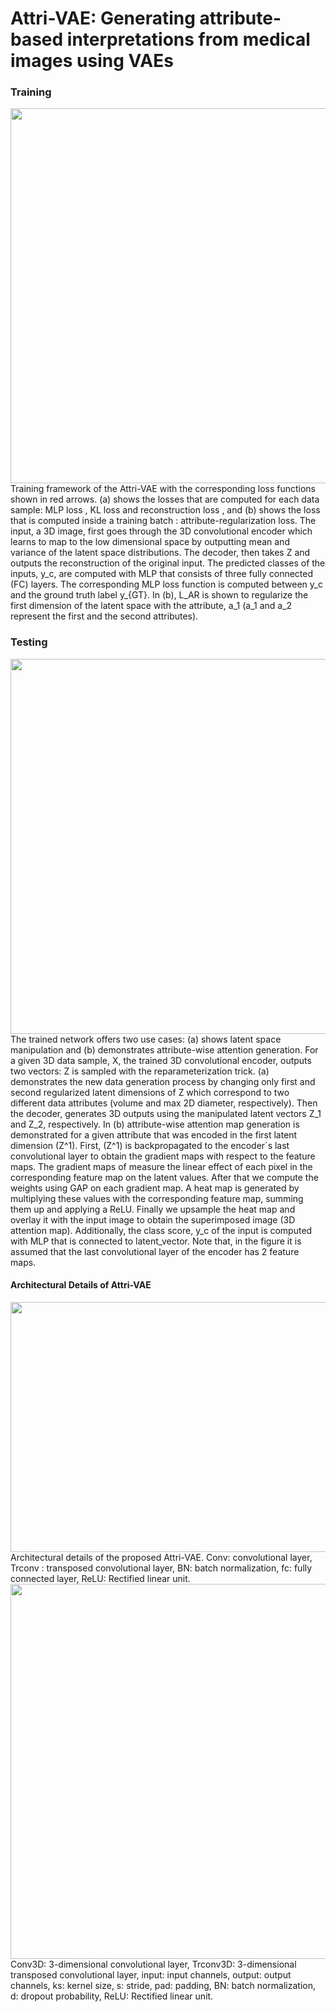 # Attri-VAE: Generating attribute-based interpretations from medical images using VAEs


### Training
<img src="https://user-images.githubusercontent.com/26603738/151681620-7a4f7705-cd40-4802-bf7a-62344e65725e.png" width="800" height="600">
Training framework of the Attri-VAE with the corresponding loss functions shown in red arrows. (a) shows the losses that are computed for each data sample: MLP loss , KL loss and reconstruction loss , and (b) shows the loss that is computed inside a training batch : attribute-regularization loss. The input, a 3D image, first goes through the 3D convolutional encoder which learns to map to the low dimensional space by outputting mean and variance of the latent space distributions. The decoder, then takes Z and outputs the reconstruction of the original input. The predicted classes of the inputs, y_c, are computed with MLP that consists of three fully connected (FC) layers. The corresponding MLP loss function is computed between y_c and the ground truth label y_{GT}. In (b), L_AR is shown to regularize the first dimension of the latent space with the attribute, a_1 (a_1 and a_2 represent the first and the second attributes).

### Testing 
<img src="https://user-images.githubusercontent.com/26603738/151681675-06c0f620-c596-4d7f-8d81-8a04e0e881c9.png" width="800" height="600">
The trained network offers two use cases: (a) shows latent space manipulation and (b) demonstrates attribute-wise attention generation. For a given 3D data sample, X,  the trained 3D convolutional encoder, outputs two vectors: Z is sampled with the reparameterization trick. (a) demonstrates the new data generation process by changing only first and second regularized latent dimensions of Z which correspond to two different data attributes (volume and max 2D diameter, respectively). Then the decoder, generates 3D outputs using the manipulated latent vectors Z_1 and Z_2, respectively. In (b) attribute-wise attention map generation is demonstrated for a given attribute that was encoded in the first latent dimension (Z^1). First, (Z^1) is backpropagated to the encoder´s last convolutional layer to obtain the gradient maps with respect to the feature maps. The gradient maps of measure the linear effect of each pixel in the corresponding feature map on the latent values. After that we compute the weights using GAP on each gradient map. A heat map is generated by multiplying these values with the corresponding feature map, summing them up and applying a ReLU. Finally we upsample the heat map and overlay it with the input image to obtain the superimposed image (3D attention map).  Additionally, the class score, y_c of the input is computed with MLP that is connected to latent_vector. Note that, in the figure it is assumed that the last convolutional layer of the encoder has 2 feature maps.

#### Architectural Details of Attri-VAE

<img src="https://user-images.githubusercontent.com/26603738/158028398-ddebe493-1e85-4d0f-bf96-0ee7b69cd941.png" width="800" height="400">
Architectural details of the proposed Attri-VAE. Conv: convolutional layer, Trconv : transposed convolutional layer,  BN: batch normalization,  fc: fully connected layer, ReLU: Rectified linear unit.


<img src="https://user-images.githubusercontent.com/26603738/158028645-a2b3db86-f9fe-47e5-a7ae-9b5cb90a1105.PNG"  width="700" height="600">
Conv3D: 3-dimensional convolutional layer, Trconv3D: 3-dimensional transposed convolutional layer, input: input channels, output: output channels, ks: kernel size, s: stride, pad: padding, BN: batch normalization, d: dropout probability, ReLU: Rectified linear unit.
